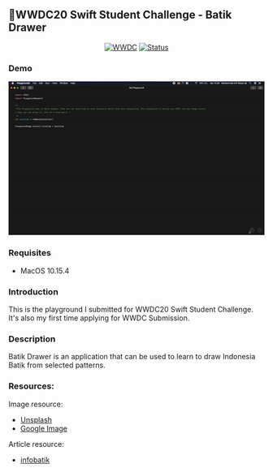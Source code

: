 ## WWDC20 Swift Student Challenge - Batik Drawer

<p align=center>
    <a href="https://developer.apple.com/wwdc20/"><img alt="WWDC" src="https://img.shields.io/badge/WWDC-2020-121b2e.svg"></a>
    <a href="https://developer.apple.com/wwdc20/swift-student-challenge/"><img alt="Status" src="https://img.shields.io/badge/status-rejected%20--%20after%20being%20submitted%20but%20refused%20to%20get%20a%20scholarship-orange"></a>
</p>

### Demo
![Batik Drawer Demo](https://github.com/arifsetyoaji/BatikDrawer/blob/master/WWDC2020/BatikDrawer_Preview.gif)

### Requisites

* MacOS 10.15.4

### Introduction

This is the playground I submitted for WWDC20 Swift Student Challenge. It's also my first time applying for WWDC Submission.

### Description

Batik Drawer is an application that can be used to learn to draw Indonesia Batik from selected patterns.

### Resources:

Image resource:
- [Unsplash](https://unsplash.com/)
- [Google Image](https://www.google.com/search?q=batik&safe=strict&sxsrf=ALeKk00puk01Ft5Nkd4L_OLAX-LXvF-qxg:1592640225644&source=lnms&tbm=isch&sa=X&ved=2ahUKEwit252X94_qAhUM4XMBHaB1C4sQ_AUoAXoECBIQAw&biw=1680&bih=875&dpr=2)

Article resource:
- [infobatik](http://www.infobatik.com/category/motif-batik-indonesia/)
